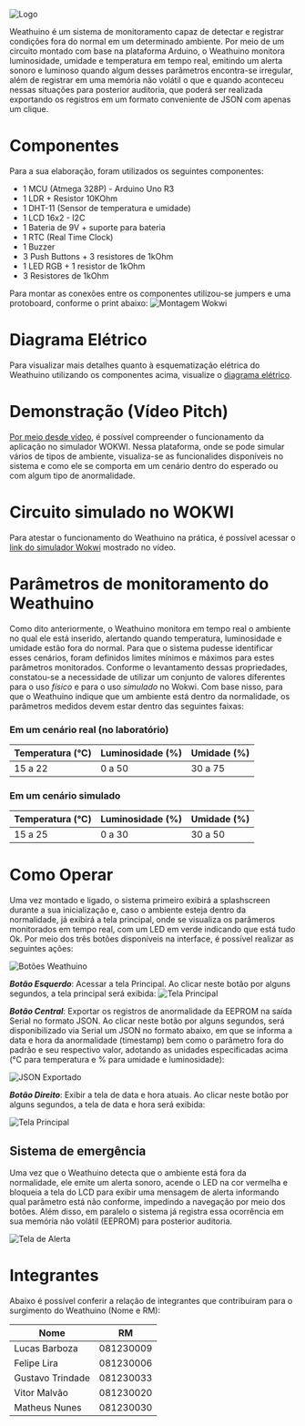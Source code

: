 ![Logo](docs/assets/logo.png)

Weathuino é um sistema de monitoramento capaz de detectar e registrar condições fora do normal em um determinado ambiente. Por meio de um circuito montado com base na plataforma Arduino, o Weathuino monitora luminosidade, umidade e temperatura em tempo real, emitindo um alerta sonoro e luminoso quando algum desses parâmetros encontra-se irregular, além de registrar em uma memória não volátil o que e quando aconteceu nessas situações para posterior auditoria, que poderá ser realizada exportando os registros em um formato conveniente de JSON com apenas um clique.

# Componentes

Para a sua elaboração, foram utilizados os seguintes componentes:

- 1 MCU (Atmega 328P) - Arduino Uno R3
- 1 LDR + Resistor 10KOhm
- 1 DHT-11 (Sensor de temperatura e umidade)
- 1 LCD 16x2 - I2C
- 1 Bateria de 9V + suporte para bateria
- 1 RTC (Real Time Clock)
- 1 Buzzer
- 3 Push Buttons + 3 resistores de 1kOhm
- 1 LED RGB + 1 resistor de 1kOhm
- 3 Resistores de 1kOhm

Para montar as conexões entre os componentes utilizou-se jumpers e uma protoboard, conforme o print abaixo:
![Montagem Wokwi](docs/assets/montagem-wokwi.png)

# Diagrama Elétrico

Para visualizar mais detalhes quanto à esquematização elétrica do Weathuino utilizando os componentes acima, visualize o [diagrama elétrico](docs/assets/esquema-eletrico.pdf).

# Demonstração (Vídeo Pitch)

[Por meio desde vídeo](https://www.youtube.com/watch?v=QCMW-sVKlAM), é possível compreender o funcionamento da aplicação no simulador WOKWI. Nessa plataforma, onde se pode simular vários de tipos de ambiente, visualiza-se as funcionalides disponíveis no sistema e como ele se comporta em um cenário dentro do esperado ou com algum tipo de anormalidade.

# Circuito simulado no WOKWI

Para atestar o funcionamento do Weathuino na prática, é possível acessar o [link do simulador Wokwi](https://wokwi.com/projects/425591438633036801) mostrado no vídeo.

# Parâmetros de monitoramento do Weathuino

Como dito anteriormente, o Weathuino monitora em tempo real o ambiente no qual ele está inserido, alertando quando temperatura, luminosidade e umidade estão fora do normal. Para que o sistema pudesse identificar esses cenários, foram definidos limites mínimos e máximos para estes parâmetros monitorados. Conforme o levantamento dessas propriedades, constatou-se a necessidade de utilizar um conjunto de valores diferentes para o uso *físico* e para o uso *simulado* no Wokwi. Com base nisso, para que o Weathuino indique que um ambiente está dentro da normalidade, os parâmetros medidos devem estar dentro das seguintes faixas:

### Em um cenário real (no laboratório)


| Temperatura (°C) | Luminosidade (%) | Umidade (%) |
| ------------------- | ------------------ | ------------- |
| 15 a 22           | 0 a 50           | 30 a 75     |

### Em um cenário simulado


| Temperatura (°C) | Luminosidade (%) | Umidade (%) |
| ------------------- | ------------------ | ------------- |
| 15 a 25           | 0 a 30           | 30 a 50     |

# Como Operar

Uma vez montado e ligado, o sistema primeiro exibirá a splashscreen durante a sua inicialização e, caso o ambiente esteja dentro da normalidade, já exibirá a tela principal, onde se visualiza os parâmeros monitorados em tempo real, com um LED em verde indicando que está tudo Ok. Por meio dos três botões disponíveis na interface, é possível realizar as seguintes ações:

![Botões Weathuino](docs/assets/botoes.png)

**_Botão Esquerdo_**: Acessar a tela Principal.
Ao clicar neste botão por alguns segundos, a tela principal será exibida:
![Tela Principal](docs/assets/tela-principal.png)

**_Botão Central_**: Exportar os registros de anormalidade da EEPROM na saída Serial no formato JSON.
Ao clicar neste botão por alguns segundos, será disponibilizado via Serial um JSON no formato abaixo, em que se informa a data e hora da anormalidade (timestamp) bem como o parâmetro fora do padrão e seu respectivo valor, adotando as unidades especificadas acima (°C para temperatura e % para umidade e luminosidade):

![JSON Exportado](docs/assets/json-exportado.png)

**_Botão Direito_**: Exibir a tela de data e hora atuais.
Ao clicar neste botão por alguns segundos, a tela de data e hora será exibida:

![Tela Principal](docs/assets/tela-timestamp.png)

## Sistema de emergência

Uma vez que o Weathuino detecta que o ambiente está fora da normalidade, ele emite um alerta sonoro, acende o LED na cor vermelha e bloqueia a tela do LCD para exibir uma mensagem de alerta informando qual parâmetro está não conforme, impedindo a navegação por meio dos botões. Além disso, em paralelo o sistema já registra essa ocorrência em sua memória não volátil (EEPROM) para posterior auditoria.

![Tela de Alerta](docs/assets/tela-alerta.png)

# Integrantes

Abaixo é possível conferir a relação de integrantes que contribuiram para o surgimento do Weathuino (Nome e RM):


| Nome             | RM        |
| ------------------ | ----------- |
| Lucas Barboza    | 081230009 |
| Felipe Lira      | 081230006 |
| Gustavo Trindade | 081230033 |
| Vitor Malvão    | 081230020 |
| Matheus Nunes    | 081230030 |
